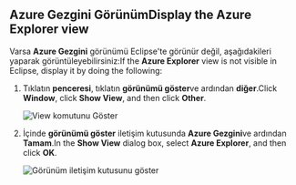 ## <a name="display-the-azure-explorer-view"></a><span data-ttu-id="5dd5c-101">Azure Gezgini Görünüm</span><span class="sxs-lookup"><span data-stu-id="5dd5c-101">Display the Azure Explorer view</span></span>

<span data-ttu-id="5dd5c-102">Varsa **Azure Gezgini** görünümü Eclipse'te görünür değil, aşağıdakileri yaparak görüntüleyebilirsiniz:</span><span class="sxs-lookup"><span data-stu-id="5dd5c-102">If the **Azure Explorer** view is not visible in Eclipse, display it by doing the following:</span></span>

1. <span data-ttu-id="5dd5c-103">Tıklatın **penceresi**, tıklatın **görünümü göster**ve ardından **diğer**.</span><span class="sxs-lookup"><span data-stu-id="5dd5c-103">Click **Window**, click **Show View**, and then click **Other**.</span></span>

   ![View komutunu Göster](./media/azure-toolkit-for-eclipse-show-azure-explorer/show-az-exp-01.png)

2. <span data-ttu-id="5dd5c-105">İçinde **görünümü göster** iletişim kutusunda **Azure Gezgini**ve ardından **Tamam**.</span><span class="sxs-lookup"><span data-stu-id="5dd5c-105">In the **Show View** dialog box, select **Azure Explorer**, and then click **OK**.</span></span>

   ![Görünüm iletişim kutusunu göster](./media/azure-toolkit-for-eclipse-show-azure-explorer/show-az-exp-02.png)

